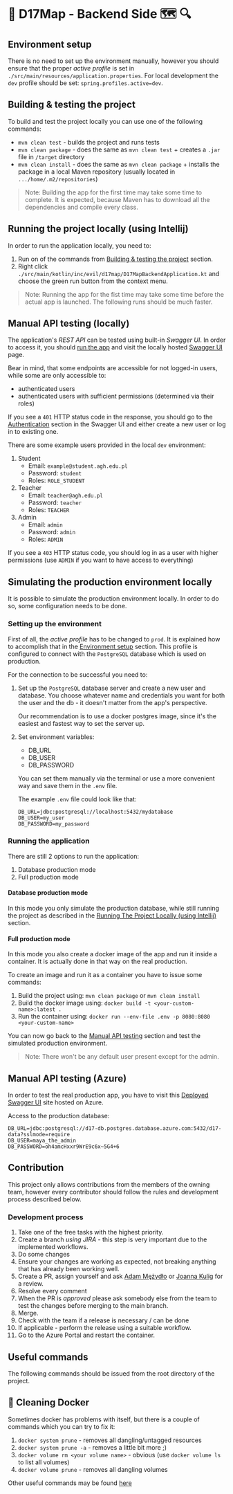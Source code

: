 # 🔵 D17Map - Backend Side 🗺 🔍
## Environment setup
There is no need to set up the environment manually, however you should ensure that the proper *active profile* is set in `./src/main/resources/application.properties`. For local development the `dev` profile should be set: `spring.profiles.active=dev`.


## Building & testing the project
To build and test the project locally you can use one of the following commands:
- `mvn clean test` - builds the project and runs tests
- `mvn clean package` - does the same as `mvn clean test` + creates a `.jar` file in `/target` directory
- `mvn clean install` - does the same as `mvn clean package` + installs the package in a local Maven repository (usually located in `.../home/.m2/repositories`)

> Note: Building the app for the first time may take some time to complete. It is expected, because Maven has to download all the dependencies and compile every class.

## Running the project locally  (using Intellij)
In order to run the application locally, you need to:
1. Run on of the commands from [Building & testing the project](#building--testing-the-project) section.
2. Right click `./src/main/kotlin/inc/evil/d17map/D17MapBackendApplication.kt` and choose the green run button from the context menu.

> Note: Running the app for the fist time may take some time before the actual app is launched. The following runs should be much faster.


## Manual API testing (locally)
The application's *REST API* can be tested using built-in *Swagger UI*. In order to access it, you should [run the app](#running-the-project-locally-using-intellij) and visit the locally hosted [Swagger UI](http://localhost:8080/swagger-ui/index.html) page.

Bear in mind, that some endpoints are accessible for not logged-in users, while some are only accessible to:
- authenticated users
- authenticated users with sufficient permissions (determined via their roles)

If you see a `401` HTTP status code in the response, you should go to the [Authentication](http://localhost:8080/swagger-ui/index.html#/Authentication) section in the Swagger UI and either create a new user or log in to existing one.

There are some example users provided in the local `dev` environment:

1. Student
    - Email: `example@student.agh.edu.pl`
    - Password: `student`
    - Roles: `ROLE_STUDENT`
2. Teacher
    - Email: `teacher@agh.edu.pl`
    - Password: `teacher`
    - Roles: `TEACHER`
3. Admin
    - Email: `admin`
    - Password: `admin`
    - Roles: `ADMIN`

[//]: # (Maybe it would be a good idea to restrict the admin role only to administration stuff and introduce a new role - for example "GOD" or "CEO" xD which will be only available in dev, meant for testing and not possible to create dynamically via the admin itself)
If you see a `403` HTTP status code, you should log in as a user with higher permissions (use `ADMIN` if you want to have access to everything)


## Simulating the production environment locally
It is possible to simulate the production environment locally. In order to do so, some configuration needs to be done.
### Setting up the environment
First of all, the *active profile* has to be changed to `prod`. It is explained how to accomplish that in the [Environment setup](#environment-setup) section. This profile is configured to connect with the `PostgreSQL` database which is used on production.

For the connection to be successful you need to:
1. Set up the `PostgreSQL` database server and create a new user and database. You choose whatever name and credentials you want for both the user and the db - it doesn't matter from the app's perspective. 

   Our recommendation is to use a docker postgres image, since it's the easiest and fastest way to set the server up.
2. Set environment variables:
    - DB_URL
    - DB_USER
    - DB_PASSWORD

    You can set them manually via the terminal or use a more convenient way and save them in the `.env` file.

    The example `.env` file could look like that:
    ```text
   DB_URL=jdbc:postgresql://localhost:5432/mydatabase
   DB_USER=my_user
   DB_PASSWORD=my_password
    ```
   
### Running the application
There are still 2 options to run the application:

1. Database production mode
2. Full production mode

[//]: # (&#40;The above names are made up, it's not a real thing 😂&#41;)

#### Database production mode
In this mode you only simulate the production database, while still running the project as described in the [Running The Project Locally (using Intellij)](#running-the-project-locally-using-intellij) section.

#### Full production mode
In this mode you also create a docker image of the app and run it inside a container. It is actually done in that way on the real production.

To create an image and run it as a container you have to issue some commands:
1. Build the project using: `mvn clean package` or `mvn clean install`
2. Build the docker image using: `docker build -t <your-custom-name>:latest .`
3. Run the container using: `docker run --env-file .env -p 8080:8080 <your-custom-name>`

You can now go back to the [Manual API testing](#manual-api-testing-locally) section and test the simulated production environment.

> Note: There won't be any default user present except for the admin.


## Manual API testing (Azure) 
[//]: # (This section will be deleted when the production will no longer be used for tests)
In order to test the real production app, you have to visit this [Deployed Swagger UI](http://d17-map.fvemdyeybebwdqcp.polandcentral.azurecontainer.io:8080/swagger-ui/index.html) site hosted on Azure.

Access to the production database:
```text
DB_URL=jdbc:postgresql://d17-db.postgres.database.azure.com:5432/d17-data?sslmode=require
DB_USER=maya_the_admin
DB_PASSWORD=oh4amcHxxr9WrE9c6x~5G4+6
```

## Contribution
This project only allows contributions from the members of the owning team, however every contributor should follow the rules and development process described below.

### Development process
1. Take one of the free tasks with the highest priority.
2. Create a branch *using JIRA* - this step is very important due to the implemented workflows.
3. Do some changes
4. Ensure your changes are working as expected, not breaking anything that has already been working well.
5. Create a PR, assign yourself and ask [Adam Mężydło](https://github.com/amezydlo) or [Joanna Kulig](https://github.com/YoC00lig) for a review.
6. Resolve every comment
7. When the PR is *approved* please ask somebody else from the team to test the changes before merging to the main branch.
8. Merge.
9. Check with the team if a release is necessary / can be done
10. If applicable - perform the release using a suitable workflow.
11. Go to the Azure Portal and restart the container.


## Useful commands
The following commands should be issued from the root directory of the project.

## 🔷 Cleaning Docker
Sometimes docker has problems with itself, but there is a couple of commands which you can try to fix it:

1. `docker system prune` - removes all dangling/untagged resources
2. `docker system prune -a` - removes a little bit more ;)
3. `docker volume rm <your volume name>` - obvious (use `docker volume ls` to list all volumes)
4. `docker volume prune` - removes all dangling volumes

Other useful commands may be found [here](https://contabo.com/blog/how-to-remove-docker-volumes-images-and-containers/)
